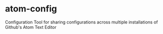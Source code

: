 # atom-config
Configuration Tool for sharing configurations across multiple installations of Github's Atom Text Editor
